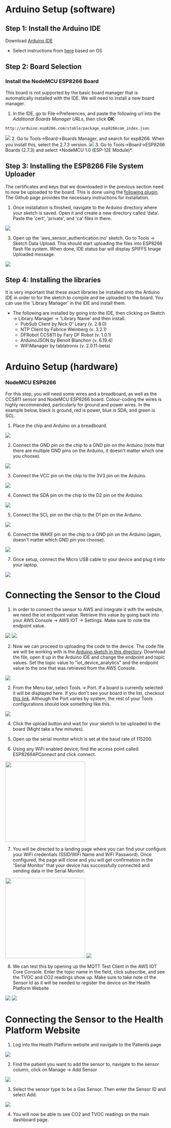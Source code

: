 # Arduino Setup (software)

## Step 1: Install the Arduino IDE
Download [Arduino IDE](https://www.arduino.cc/en/software)
* Select instructions from [here](https://www.arduino.cc/en/Guide) based on OS

## Step 2: Board Selection
### Install the NodeMCU ESP8266 Board
This board is not supported by the basic board manager that is automatically installed with the IDE.  We will need to install a new board manager.
1. In the IDE, go to File->Preferences, and paste the following url into the *Additional Boards Manager URLs*, then click **OK**:
```
http://arduino.esp8266.com/stable/package_esp8266com_index.json
```
<img src="../images/preferences.png">
2. Go to Tools->Board->Boards Manager, and search for esp8266.  When you install this, select the 2.7.3 version.
<img src="../images/board_manager_esp8266.png">
3. Go to Tools->Board->ESP8266 Boards (2.7.3) and select *NodeMCU 1.0 (ESP-12E Module)*.

## Step 3: Installing the ESP8266 File System Uploader
The certificates and keys that we downloaded in the previous section need to now be uploaded to the board. This is done using the [following plugin](https://github.com/esp8266/arduino-esp8266fs-plugin). The Github page provides the necessary instructions for installation.

1. Once installation is finished, navigate to the Arduino directory where your sketch is saved. Open it and create a new directory called ‘data’. Paste the 'cert', 'private', and 'ca' files in there. 
<img src="../images/certs_upload_setup.png">

3. Open up the 'aws_sensor_authentication.ino' sketch. Go to Tools -> Sketch Data Upload. This should start uploading the files into ESP8266 flash file system. When done, IDE status bar will display SPIFFS Image Uploaded message.
<img src="../images/sketch_upload_setup.png">


## Step 4: Installing the libraries
It is very important that these exact libraries be installed onto the Arduino IDE in order to for the sketch to compile and be uploaded to the board. You can use the 'Library Manager' in the IDE and install them. 

- The following are installed by going into the IDE, then clicking on Sketch -> Library Manager -> 'Library Name' and then install. 
  - PubSub Client by Nick O' Leary (v. 2.8.0)
  - NTP Client by Fabrice Weinberg (v. 3.2.1)
  - DFRobot CCS811 by Fary DF Robot (v. 1.0.1)
  - ArduinoJSON by Benoit Blanchon (v. 6.19.4)
  - WiFiManager by tablatronix (v. 2.0.11-beta)

# Arduino Setup (hardware)
### NodeMCU ESP8266
For this step, you will need some wires and a breadboard, as well as the CCS811 sensor and NodeMCU ESP8266 board.  Colour-coding the wires is highly recommended, particularly for ground and power wires.  In the example below, black is ground, red is power, blue is SDA, and green is SCL.

1. Place the chip and Arduino on a breadboard.
<img src="../images/CCS811_node.jpg">

2. Connect the GND pin on the chip to a GND pin on the Arduino (note that there are multiple GND pins on the Arduino, it doesn't matter which one you choose).
<img src="../images/GND_node.jpg">

3. Connect the VCC pin on the chip to the 3V3 pin on the Arduino.
<img src="../images/VCC_node.jpg">

4. Connect the SDA pin on the chip to the D2 pin on the Arduino.
<img src="../images/SDA_node.jpg">

5. Connect the SCL pin on the chip to the D1 pin on the Arduino.
<img src="../images/SCL_node.jpg">

6. Connect the WAKE pin on the chip to a GND pin on the Arduino (again, doesn't matter which GND pin you choose).
<img src="../images/WAKE_node.jpg">

7. Once setup, connect the Micro USB cable to your device and plug it into your laptop. 
<img src="../images/esp8266_usb_connection.jpg">

# Connecting the Sensor to the Cloud
1. In order to connect the sensor to AWS and integrate it with the website, we need the iot endpoint value. Retrieve this value by going back into your AWS Console -> AWS IOT -> Settings. Make sure to note the endpoint value.
<img src="../images/console/settings_iot.png">
<img src="../images/console/aws_iot_endpoint.png">




2. Now we can proceed to uploading the code to the device. The code file we will be working with is the [Arduino sketch in this directory](../src/NodeMCU/aws_sensor_connection_with_authentication/aws_sensor_connection_with_authentication.ino). Download the file, open it up in the Arduino IDE and change the endpoint and topic values. Set the topic value to "iot_device_analytics" and the endpoint value to the one that was retrieved from the AWS Console.
<img src="../images/endpoint_topic_setup.png">

2. From the Menu bar, select Tools -> Port. If a board is currently selected it will be displayed here. If you don't see your board in the list, checkout [this link](https://support.arduino.cc/hc/en-us/articles/4412955149586-If-your-board-does-not-appear-in-the-port-menu). Although the Port varies by system, the rest of your Tools configurations should look something like this.
<img src="../images/esp8266_tools_config.png">

4. Click the upload button and wait for your sketch to be uploaded to the board (Might take a few minutes). 

5. Open up the serial monitor which is set at the baud rate of 115200.

6. Using any WiFi enabled device, find the access point called ESP8266APConnect and click connect.
<img src="../images/wifi_ap_setup.png" width="250">


7. You will be directed to a landing page where you can find your configure your WiFi credentials (SSID/WiFi Name and WiFi Password). Once configured, the page will close and you will get confirmation in the 'Serial Monitor' that your device has successfully connected and sending data in the Serial Monitor.
<img src="../images/wifi_cred_setup.png" width="250">
<img src="../images/wifi_connected_setup.png">


8. We can test this by opening up the MQTT Test Client in the AWS IOT Core Console. Enter the topic name in the field, click subscribe, and see the TVOC and CO2 readings show up. Make sure to take note of the Sensor Id as it will be needed to register the device on the Health Platform Website
<img src="../images/console/mqtt_console.png">
<img src="../images/console/mqtt_test_client_console.png">


# Connecting the Sensor to the Health Platform Website 

1. Log into the Health Platform website and navigate to the Patients page
<img src="../images/patients_dashboard_gas_sensor.png">

2. Find the patient you want to add the sensor to, navigate to the sensor column, click on Manage -> Add Sensor
<img src="../images/select_add_gas_sensor.png">


3. Select the sensor type to be a Gas Sensor. Then enter the Sensor ID and select Add. 
<img src="../images/add_gas_sensor.png">

4. You will now be able to see CO2 and TVOC readings on the main dashboard page. 


